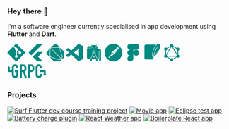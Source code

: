 ### Hey there 👋

I'm a software engineer currently specialised in app development using **Flutter** and **Dart**.

<!--  Tech Stack START -->

<!-- ### Tech Stack -->

<div>
<!--  GitHub -->
<svg viewBox="0 0 128 128" height="40" width="40">
<path fill="#008981" d="M124.737 58.378L69.621 3.264c-3.172-3.174-8.32-3.174-11.497 0L46.68 14.71l14.518 14.518c3.375-1.139 7.243-.375 9.932 2.314 2.703 2.706 3.461 6.607 2.294 9.993l13.992 13.993c3.385-1.167 7.292-.413 9.994 2.295 3.78 3.777 3.78 9.9 0 13.679a9.673 9.673 0 01-13.683 0 9.677 9.677 0 01-2.105-10.521L68.574 47.933l-.002 34.341a9.708 9.708 0 012.559 1.828c3.778 3.777 3.778 9.898 0 13.683-3.779 3.777-9.904 3.777-13.679 0-3.778-3.784-3.778-9.905 0-13.683a9.65 9.65 0 013.167-2.11V47.333a9.581 9.581 0 01-3.167-2.111c-2.862-2.86-3.551-7.06-2.083-10.576L41.056 20.333 3.264 58.123a8.133 8.133 0 000 11.5l55.117 55.114c3.174 3.174 8.32 3.174 11.499 0l54.858-54.858a8.135 8.135 0 00-.001-11.501z"></path>
</svg>
<!--  Flutter -->
<svg viewBox="0 0 128 128" height="40" width="40">
<path fill="#008981" d="M12.3 64.2L76.3 0h39.4L32.1 83.6zM76.3 128h39.4L81.6 93.9l34.1-34.8H76.3L42.2 93.5z"></path>
</svg>
<!--  Dart -->
<svg viewBox="0 0 128 128" height="40" width="40">
<g fill="#008981"><path d="M86.6 25l3 .1c1.1.1 2.2.3 3.4.5l-2.5-7.4L75.7 3.5c-3.4-3.4-8-4.4-10.4-2.3L29.2 25.1l57.4-.1zm6.1 3.6c-1.2-.2-2.3-.4-3.3-.5l-2.9-.1-56 .1 78.6 78.6 6.1-13.8-22.5-64.3zM28.9 92.2l64.3 22.7 13.8-6.1-78.6-78.6v56.1l.1 2.7c0 .9.1 2 .4 3.2z"></path><path d="M106.9 34.3c-2.6-2.6-7-5.1-11.3-6.5L118.4 93l-6.9 15.7 15.8-5.2V54.8l-20.4-20.5zm-13.5 83.8l-65-22.9c1.4 4.3 3.8 8.7 6.5 11.4l21.3 21.2 47.6.1 5.3-16.7-15.7 6.9zm-67.9-29l-.1-2.7V28.9L1.7 65.1C-.4 67.3.7 72 4 75.5l14.7 14.8 7.3 2.6c-.3-1.3-.5-2.5-.5-3.8z"></path></g>
</svg>
<!--  VSCode -->
<svg viewBox="0 0 128 128" height="40" width="40">
<path fill="#008981" d="M3.656 45.043s-3.027-2.191.61-5.113l8.468-7.594s2.426-2.559 4.989-.328l78.175 59.328v28.45s-.039 4.468-5.757 3.976zm0 0"></path><path fill="#008981" d="M23.809 63.379L3.656 81.742s-2.07 1.543 0 4.305l9.356 8.527s2.222 2.395 5.508-.328l21.359-16.238zm0 0M59.184 63.531l36.953-28.285-.239-28.297S94.32.773 89.055 3.99L39.879 48.851zm0 0"></path><path fill="#008981" d="M90.14 123.797c2.145 2.203 4.747 1.48 4.747 1.48l28.797-14.222c3.687-2.52 3.171-5.645 3.171-5.645V20.465c0-3.735-3.812-5.024-3.812-5.024L98.082 3.38c-5.453-3.379-9.027.61-9.027.61s4.593-3.317 6.843 2.96v112.317c0 .773-.164 1.53-.492 2.214-.656 1.332-2.086 2.57-5.504 2.051zm0 0"></path>
</svg>
<!--  Android Studio -->
<svg viewBox="0 0 128 128" height="40" width="40">
<path fill="#008981" d="M25.1 17.7l13.4.1c-4.9 4.9-7.8 11.2-8.8 18.3l-5.1-.1c-5.5-.2-9.8-4.3-9.7-9.3 0-5.1 4.5-9 10.2-9zm40.2 77.2c.9 2.2 6.9 14.4 6.9 14.4H55.1s5.5-11.5 6.7-14.4c1-2.2 2.5-2.3 3.5 0z"></path><path fill="#008981" d="M114.9 47.9c-1.1 4.3-5.5 7.5-10.9 7.5h-5c-.3.1-.5.3-.4.6v53.3h-9.1L72 73.1c1.8-2 2.9-4.7 2.9-7.6 0-4.8-2.8-9.1-7-10.8v-4.9c0-2.1-1.8-3.6-3.9-3.6h-.2c-2.1 0-3.9 1.8-3.9 3.9v4.6c-4.6 1.5-8 5.8-8 11 0 3 1.2 5.8 3.1 7.8l-17 35.9H23.1c-5.7 0-10.2-4.6-10.2-10.3V29.7s0-.6.1 0c.8 4.8 5 8.5 10.1 8.6H100c-.1 0 14.6-1.3 14.9 9.6z"></path><path fill="#008981" d="M63.3 59.8c3.1 0 5.7 2.6 5.6 5.8 0 3.1-2.6 5.7-5.8 5.6-3.1 0-5.6-2.6-5.6-5.7 0-1.5.6-2.9 1.7-4 1.2-1.1 2.6-1.7 4.1-1.7zm2.3-3.3v-6c0-.7-.3-1.3-.9-1.6-.9-.5-2-.2-2.5.7-.2.3-.3.6-.2 1v5.8c-5 .8-8.5 5.5-7.7 10.6v.1c.4 2.4 1.7 4.6 3.7 6l-21.3 45.7c-.8 1.6-.7 3.6.4 5.1 1.6 2.3 4.7 2.9 7 1.3.8-.5 1.4-1.3 1.8-2.1L60 92.5c.9-2 3.3-2.9 5.4-1.9.8.4 1.5 1.1 1.9 1.9l14.5 30.3c1.2 2.5 4.2 3.5 6.7 2.3s3.5-4.2 2.3-6.7L69 72.9c4-3.2 4.7-9.1 1.5-13.1-1.2-1.6-2.9-2.7-4.9-3.3m14-43.6h-.1l5.3-9.2c.3-.5.1-1.1-.3-1.5-.5-.2-1-.1-1.3.3L77.6 12c-8.7-3.9-18.7-3.9-27.5 0l-5.4-9.4c-.2-.3-.6-.6-1-.6s-.8.2-1 .6c-.2.4-.2.8 0 1.1l5.4 9.2c-8.8 4.9-14.6 13.3-16 23.1h63.8c-1.5-9.8-7.5-18.2-16.3-23.1zM51.2 28l-.4.4c-.5.5-1.2.8-1.9.8h.1c-1.5 0-2.7-1.2-2.7-2.6v-.1c0-.7.3-1.4.8-1.9.9-1.1 2.6-1.3 3.7-.4 1.3.9 1.4 2.6.4 3.8zm27.4 1c-1.5.1-2.7-1.1-2.7-2.6v-.1c0-.7.3-1.4.8-1.9 1-1 2.7-1 3.8 0 .5.5.8 1.2.8 1.9 0 1.6-1.2 2.7-2.7 2.7zm27.1 29h-4.2c-.2.1-.4.3-.4.6v66.5c0 .3.2.5.5.5h4.4c5.1 0 9.2-4.2 9.2-9.2 0 0-.1-61.1 0-63.4.1-2.4-.5-.7-.7-.2-1.5 3.2-4.8 5.3-8.6 5.3h-.2z"></path><circle fill="#008981" cx="63.3" cy="65.5" r="3.2"></circle>
</svg>
<!--  Postman -->
<svg viewBox="0 0 24 24" height="40" width="40">
<path fill="#008981" d="M13.527.099C6.955-.744.942 3.9.099 10.473c-.843 6.572 3.8 12.584 10.373 13.428 6.573.843 12.587-3.801 13.428-10.374C24.744 6.955 20.101.943 13.527.099zm2.471 7.485a.855.855 0 0 0-.593.25l-4.453 4.453-.307-.307-.643-.643c4.389-4.376 5.18-4.418 5.996-3.753zm-4.863 4.861l4.44-4.44a.62.62 0 1 1 .847.903l-4.699 4.125-.588-.588zm.33.694l-1.1.238a.06.06 0 0 1-.067-.032.06.06 0 0 1 .01-.073l.645-.645.512.512zm-2.803-.459l1.172-1.172.879.878-1.979.426a.074.074 0 0 1-.085-.039.072.072 0 0 1 .013-.093zm-3.646 6.058a.076.076 0 0 1-.069-.083.077.077 0 0 1 .022-.046h.002l.946-.946 1.222 1.222-2.123-.147zm2.425-1.256a.228.228 0 0 0-.117.256l.203.865a.125.125 0 0 1-.211.117h-.003l-.934-.934-.294-.295 3.762-3.758 1.82-.393.874.874c-1.255 1.102-2.971 2.201-5.1 3.268zm5.279-3.428h-.002l-.839-.839 4.699-4.125a.952.952 0 0 0 .119-.127c-.148 1.345-2.029 3.245-3.977 5.091zm3.657-6.46l-.003-.002a1.822 1.822 0 0 1 2.459-2.684l-1.61 1.613a.119.119 0 0 0 0 .169l1.247 1.247a1.817 1.817 0 0 1-2.093-.343zm2.578 0a1.714 1.714 0 0 1-.271.218h-.001l-1.207-1.207 1.533-1.533c.661.72.637 1.832-.054 2.522zM18.855 6.05a.143.143 0 0 0-.053.157.416.416 0 0 1-.053.45.14.14 0 0 0 .023.197.141.141 0 0 0 .084.03.14.14 0 0 0 .106-.05.691.691 0 0 0 .087-.751.138.138 0 0 0-.194-.033z"></path>
</svg>
<!--  Figma -->
<svg viewBox="0 0 128 128" height="40" width="40">
<path fill="#008981" d="M45.5 129c11.9 0 21.5-9.6 21.5-21.5V86H45.5C33.6 86 24 95.6 24 107.5S33.6 129 45.5 129zm0 0M24 64.5C24 52.6 33.6 43 45.5 43H67v43H45.5C33.6 86 24 76.4 24 64.5zm0 0M24 21.5C24 9.6 33.6 0 45.5 0H67v43H45.5C33.6 43 24 33.4 24 21.5zm0 0M67 0h21.5C100.4 0 110 9.6 110 21.5S100.4 43 88.5 43H67zm0 0M110 64.5c0 11.9-9.6 21.5-21.5 21.5S67 76.4 67 64.5 76.6 43 88.5 43 110 52.6 110 64.5zm0 0"></path>
</svg>
<!--  SQLite -->
<svg viewBox="0 0 128 128" height="40" width="40">
<path fill="#008981" d="M115.95 2.781c-5.504-4.906-12.16-2.933-18.738 2.902a47.9 47.9 0 00-2.918 2.856c-11.246 11.93-21.684 34.02-24.926 50.895 1.262 2.563 2.25 5.832 2.902 8.328.325 1.238.617 2.488.875 3.746 0 0-.101-.379-.515-1.578l-.266-.777a8.12 8.12 0 00-.176-.426c-.734-1.707-2.761-5.309-3.656-6.875a172.299 172.299 0 00-2.008 6.27c2.582 4.714 4.149 12.8 4.149 12.8s-.133-.527-.782-2.355c-.57-1.617-3.437-6.637-4.117-7.809-1.16 4.29-1.62 7.18-1.207 7.883.813 1.363 1.578 3.723 2.25 6.324 1.528 5.868 2.586 13.016 2.586 13.016l.094 1.192c-.203 4.886-.102 9.781.297 14.656.508 6.113 1.457 11.359 2.668 14.172l.824-.45c-1.781-5.535-2.504-12.792-2.184-21.155.477-12.79 3.422-28.215 8.856-44.29 9.191-24.261 21.938-43.733 33.602-53.034-10.63 9.601-25.023 40.695-29.332 52.203C79.404 74.162 75.99 86.252 73.93 97.84c3.555-10.863 15.043-15.527 15.043-15.527s5.637-6.954 12.223-16.883c-3.945.898-10.426 2.441-12.598 3.351-3.2 1.34-4.063 1.797-4.063 1.797s10.371-6.312 19.27-9.172c12.234-19.27 25.566-46.645 12.145-58.625M16.896 5.681c-5.398.02-9.77 4.39-9.785 9.789v88.574c.016 5.398 4.39 9.765 9.785 9.785h50.227a122.816 122.816 0 01-.277-14.438c-.031-.332-.059-.754-.086-1.067a143.095 143.095 0 00-2.523-12.684c-.645-2.507-1.465-4.789-1.965-5.636-.621-1.051-.524-1.653-.52-2.305 0-.64.082-1.305.2-2.059.316-1.878.73-3.738 1.246-5.574l1.156-.148c-.09-.188-.074-.348-.164-.516l-.219-2.031c.64-2.137 1.316-4.262 2.04-6.371l1.066-.102c-.043-.082-.055-.203-.098-.28l-.23-1.685c3.363-17.496 13.8-39.699 25.601-52.219.352-.37.711-.683 1.055-1.035z"></path>
</svg>
<!--  GraphQL -->
<svg viewBox="0 0 128 128" height="40" width="40">
<g fill="#008981"><path d="M18.39 96.852l-4.6-2.657L65.04 5.434l4.597 2.656zm0 0"></path><path d="M12.734 87.105H115.23v5.31H12.734zm0 0"></path><path d="M66.031 119.688L14.766 90.09l2.656-4.602 51.266 29.602zm0 0M110.566 42.543L59.301 12.941l2.656-4.597 51.266 29.597zm0 0"></path><path d="M17.434 42.523l-2.657-4.601 51.27-29.598 2.656 4.598zm0 0"></path><path d="M109.621 96.852L58.375 8.09l4.598-2.656 51.25 88.761zm0 0M16.8 34.398h5.313v59.204h-5.312zm0 0"></path><path d="M105.887 34.398h5.312v59.204h-5.312zm0 0"></path><path d="M65.129 117.441l-2.32-4.02 44.586-25.745 2.32 4.02zm0 0"></path><path d="M118.238 95.328c-3.07 5.344-9.918 7.168-15.261 4.098-5.344-3.074-7.168-9.922-4.098-15.266 3.074-5.344 9.922-7.168 15.266-4.097 5.375 3.105 7.199 9.921 4.093 15.265M29.09 43.84c-3.074 5.344-9.922 7.168-15.266 4.097-5.344-3.074-7.168-9.921-4.097-15.265 3.074-5.344 9.921-7.168 15.265-4.098 5.344 3.106 7.168 9.922 4.098 15.266M9.762 95.328c-3.075-5.344-1.25-12.16 4.093-15.266 5.344-3.07 12.16-1.246 15.266 4.098 3.07 5.344 1.246 12.16-4.098 15.266-5.375 3.07-12.191 1.246-15.261-4.098M98.91 43.84c-3.07-5.344-1.246-12.16 4.098-15.266 5.344-3.07 12.16-1.246 15.265 4.098 3.07 5.344 1.247 12.16-4.097 15.266-5.344 3.07-12.192 1.246-15.266-4.098M64 126.656a11.158 11.158 0 01-11.168-11.168A11.158 11.158 0 0164 104.32a11.158 11.158 0 0111.168 11.168c0 6.145-4.992 11.168-11.168 11.168M64 23.68a11.158 11.158 0 01-11.168-11.168A11.158 11.158 0 0164 1.344a11.158 11.158 0 0111.168 11.168A11.158 11.158 0 0164 23.68"></path></g>
</svg>
<!--  gRPC -->
<svg viewBox="0 0 100 30" height="40" width="110">
<path fill="#008981" d="M29.8 12.296h2.258c.7 0 1.26-.094 1.674-.28s.733-.455.954-.804.37-.78.448-1.29.117-1.104.117-1.777-.04-1.266-.117-1.777-.24-.948-.487-1.31-.6-.63-1.032-.804-1.025-.262-1.752-.262H29.8zM25.83.246h6.385c4.672 0 7.008 2.717 7.008 8.152 0 1.612-.253 2.997-.76 4.154s-1.395 2.087-2.667 2.79l4.282 12.676h-4.205l-3.76-12.063H29.8v12.063h-3.97zm16.584 0h5.956c1.1 0 2.05.143 2.88.43s1.583.793 2.258 1.52a5.95 5.95 0 0 1 1.402 2.555c.26.975.39 2.295.39 3.96a17.31 17.31 0 0 1-.24 2.968 4.66 4.66 0 0 1-2.414 3.415c-1.132.643-2.757.874-4.236.874h-2.024v12.05h-3.97zm3.97 12.05h1.908c.805 0 1.427-.103 1.87-.31s.766-.486.973-.84.33-.784.37-1.287a21.44 21.44 0 0 0 .058-1.682 22.16 22.16 0 0 0-.058-1.63c-.038-.515-.156-.96-.35-1.34s-.5-.675-.915-.892-1.012-.326-1.79-.326h-2.063zm24.487 9.52c0 .858-.162 1.677-.487 2.457s-.772 1.463-1.343 2.048a6.64 6.64 0 0 1-2.005 1.404 5.86 5.86 0 0 1-2.472.527c-.753 0-1.518-.104-2.297-.312a5.57 5.57 0 0 1-2.102-1.073c-.623-.507-1.135-1.177-1.538-2.01s-.603-1.885-.603-3.16v-15.3a6.82 6.82 0 0 1 .467-2.535 5.96 5.96 0 0 1 1.324-2.028c.571-.572 1.252-1.02 2.044-1.346S63.527 0 64.487 0a6.5 6.5 0 0 1 2.53.488c.778.325 1.453.78 2.024 1.365a6.27 6.27 0 0 1 1.343 2.106c.323.819.487 1.7.487 2.672v1.56h-3.97V6.865c0-.78-.22-1.456-.662-2.028a2.14 2.14 0 0 0-1.791-.858c-.986 0-1.642.306-1.966.917s-.487 1.385-.487 2.32v14.198c0 .806.175 1.482.526 2.028s.98.82 1.888.82a2.87 2.87 0 0 0 .837-.137c.297-.091.57-.24.818-.45s.448-.494.603-.858.234-.82.234-1.365v-1.365h3.97zm7.78-7.72c0-1.014-.82-1.836-1.83-1.836h-9.917v3.67h8.086v4.095h-1.246l3.098 4.377 3.098-4.377h-1.288zm-69.64 1.87v5.497c0 1.144.195 2.14.584 2.984s.902 1.547 1.538 2.106a6.64 6.64 0 0 0 2.14 1.268 7 7 0 0 0 2.394.429 7 7 0 0 0 2.394-.429c.792-.286 1.505-.71 2.14-1.268s1.148-1.26 1.538-2.106.584-1.84.584-2.984v-9.16l-7.115-.01-.01 3.673h3.153v5.498c0 .962-.266 1.67-.798 2.126a2.81 2.81 0 0 1-1.888.683 2.81 2.81 0 0 1-1.888-.683c-.532-.455-.798-1.164-.798-2.126V6.799c0-.962.266-1.67.798-2.126a2.81 2.81 0 0 1 1.888-.683 2.81 2.81 0 0 1 1.888.683c.532.455.798 1.164.798 2.126v1.404h3.97V6.799c0-1.118-.195-2.106-.584-2.964s-.902-1.567-1.538-2.126a6.64 6.64 0 0 0-2.14-1.268 7 7 0 0 0-2.394-.429 7 7 0 0 0-2.394.429c-.792.286-1.505.71-2.14 1.268S9.983 2.977 9.593 3.835s-.584 1.846-.584 2.964v5.497H4.95V8.202h1.246L3.098 3.825 0 8.202h1.288v5.93c0 1.014.82 1.836 1.83 1.836h5.893z" stroke="none" fill="#2da6b0"/>
</svg>
</div>
<!--  Tech Stack END -->

### Projects

[![Surf Flutter dev course training project](https://github-readme-stats.vercel.app/api/pin/?username=nullskill&repo=surf-flutter-course-larkin)](https://github.com/nullskill/surf-flutter-course-larkin)
[![Movie app](https://github-readme-stats.vercel.app/api/pin/?username=nullskill&repo=movie-app)](https://github.com/nullskill/movie-app)
[![Eclipse test app](https://github-readme-stats.vercel.app/api/pin/?username=nullskill&repo=eclipse-test-app)](https://github.com/nullskill/eclipse-test-app)
[![Battery charge plugin](https://github-readme-stats.vercel.app/api/pin/?username=nullskill&repo=battery-indicator)](https://github.com/nullskill/battery-indicator)
[![React Weather app](https://github-readme-stats.vercel.app/api/pin/?username=nullskill&repo=ReactWeather)](https://github.com/nullskill/ReactWeather)
[![Boilerplate React app](https://github-readme-stats.vercel.app/api/pin/?username=nullskill&repo=ReactTimer)](https://github.com/nullskill/ReactTimer)

